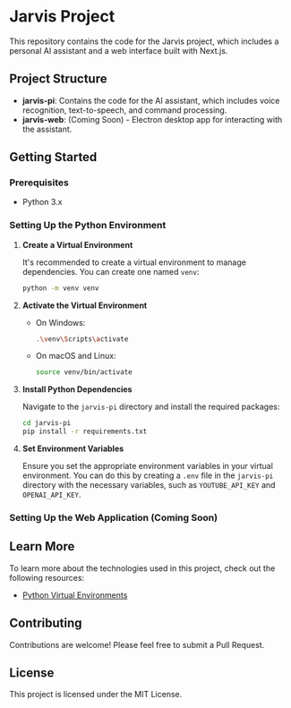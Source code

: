# Jarvis Project

This repository contains the code for the Jarvis project, which includes a personal AI assistant and a web interface built with Next.js.

## Project Structure

- **jarvis-pi**: Contains the code for the AI assistant, which includes voice recognition, text-to-speech, and command processing.
- **jarvis-web**: (Coming Soon) - Electron desktop app for interacting with the assistant.

## Getting Started

### Prerequisites

- Python 3.x

### Setting Up the Python Environment

1. **Create a Virtual Environment**

   It's recommended to create a virtual environment to manage dependencies. You can create one named `venv`:

   ```bash
   python -m venv venv
   ```

2. **Activate the Virtual Environment**

   - On Windows:

     ```bash
     .\venv\Scripts\activate
     ```

   - On macOS and Linux:

     ```bash
     source venv/bin/activate
     ```

3. **Install Python Dependencies**

   Navigate to the `jarvis-pi` directory and install the required packages:

   ```bash
   cd jarvis-pi
   pip install -r requirements.txt
   ```

4. **Set Environment Variables**

   Ensure you set the appropriate environment variables in your virtual environment. You can do this by creating a `.env` file in the `jarvis-pi` directory with the necessary variables, such as `YOUTUBE_API_KEY` and `OPENAI_API_KEY`.

### Setting Up the Web Application (Coming Soon)


## Learn More

To learn more about the technologies used in this project, check out the following resources:

- [Python Virtual Environments](https://docs.python.org/3/tutorial/venv.html)


## Contributing

Contributions are welcome! Please feel free to submit a Pull Request.

## License

This project is licensed under the MIT License.
